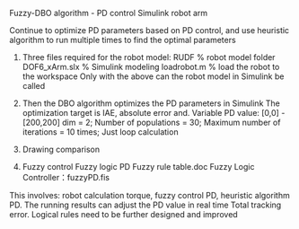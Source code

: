 Fuzzy-DBO algorithm - PD control Simulink robot arm

Continue to optimize PD parameters based on PD control, and use heuristic algorithm to run multiple times to find the optimal parameters

1. Three files required for the robot model:
RUDF                    % robot model folder
DOF6_xArm.slx   % Simulink modeling
loadrobot.m        % load the robot to the workspace
Only with the above can the robot model in Simulink be called

2. Then the DBO algorithm optimizes the PD parameters in Simulink
The optimization target is IAE, absolute error and.
Variable PD value: [0,0] - [200,200]
dim = 2;
Number of populations = 30;
Maximum number of iterations = 10 times;
Just loop calculation

3. Drawing comparison

4. Fuzzy control Fuzzy logic PD
Fuzzy rule table.doc
Fuzzy Logic Controller：fuzzyPD.fis

This involves: robot calculation torque, fuzzy control PD, heuristic algorithm PD.
The running results can adjust the PD value in real time
Total tracking error.
Logical rules need to be further designed and improved